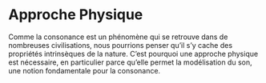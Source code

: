 # Approche Physique

Comme la consonance est un phénomène qui se retrouve dans de  nombreuses civilisations, nous pourrions penser qu’il s’y cache des propriétés intrinsèques de la nature. C’est pourquoi une approche physique est nécessaire, en particulier parce qu’elle permet la modélisation du son, une notion fondamentale pour la consonance.